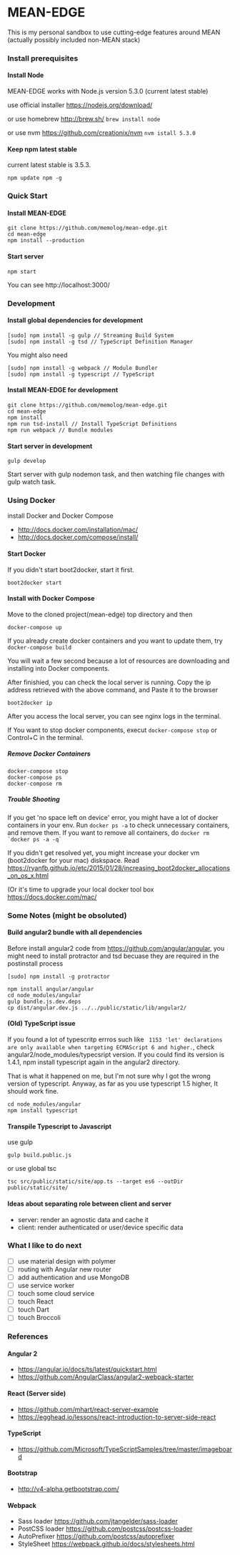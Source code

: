 # MEAN-EDGE
This is my personal sandbox to use cutting-edge features around MEAN (actually possibly included non-MEAN stack)

### Install prerequisites
#### Install Node
MEAN-EDGE works with Node.js version 5.3.0 (current latest stable)

use official installer https://nodejs.org/download/

or use homebrew http://brew.sh/ ```brew install node```

or use nvm https://github.com/creationix/nvm ```nvm istall 5.3.0```

#### Keep npm latest stable
current latest stable is 3.5.3.

```
npm update npm -g
```

### Quick Start
#### Install MEAN-EDGE
```
git clone https://github.com/memolog/mean-edge.git
cd mean-edge
npm install --production
```

#### Start server
```
npm start
```
You can see http://localhost:3000/

### Development
#### Install global dependencies for development
```
[sudo] npm install -g gulp // Streaming Build System
[sudo] npm install -g tsd // TypeScript Definition Manager
```

You might also need
```
[sudo] npm install -g webpack // Module Bundler
[sudo] npm install -g typescript // TypeScript
```

#### Install MEAN-EDGE for development
```
git clone https://github.com/memolog/mean-edge.git
cd mean-edge
npm install
npm run tsd-install // Install TypeScript Definitions
npm run webpack // Bundle modules
```

#### Start server in development
```
gulp develop
```

Start server with gulp nodemon task, and then watching file changes with gulp watch task.

### Using Docker
install Docker and Docker Compose
* http://docs.docker.com/installation/mac/
* http://docs.docker.com/compose/install/

#### Start Docker
If you didn't start boot2docker, start it first.
```
boot2docker start
```

#### Install with Docker Compose
Move to the cloned project(mean-edge) top directory and then
```
docker-compose up
```

If you already create docker containers and you want to update them, try ```docker-compose build```

You will wait a few second because a lot of resources are downloading and installing into Docker components.

After finishied, you can check the local server is running.
Copy the ip address retrieved with the above command, and Paste it to the browser

```
boot2docker ip
```

After you access the local server, you can see nginx logs in the terminal.

If You want to stop docker components, execut ```docker-compose stop``` or Control+C in the terminal.

##### Remove Docker Containers
```
docker-compose stop
docker-compose ps
docker-compose rm
```

##### Trouble Shooting
If you get 'no space left on device' error, you might have a lot of docker containers in your env. Run ```docker ps -a``` to check unnecessary containers, and remove them. If you want to remove all containers, do ``` docker rm `docker ps -a -q` ``` 

If you didn't get resolved yet, you might increase your docker vm (boot2docker for your mac) diskspace. Read https://ryanfb.github.io/etc/2015/01/28/increasing_boot2docker_allocations_on_os_x.html

(Or it's time to upgrade your local docker tool box https://docs.docker.com/mac/

### Some Notes (might be obsoluted)
#### Build angular2 bundle with all dependencies
Before install angular2 code from https://github.com/angular/angular, you might need to install protractor and tsd becuase they are required in the postinstall process

```
[sudo] npm install -g protractor
```

```
npm install angular/angular
cd node_modules/angular
gulp bundle.js.dev.deps
cp dist/angular.dev.js ../../public/static/lib/angular2/
```

#### (Old) TypeScript issue
If you found a lot of typescritp errros such like ``` 1153 'let' declarations are only available when targeting ECMAScript 6 and higher.```, check angular2/node_modules/typecsript version. If you could find its version is 1.4.1, npm install typescript again in the angular2 directory.

That is what it happened on me, but I'm not sure why I got the wrong version of typescript. Anyway, as far as you use typescript 1.5 higher, It should work fine.

```
cd node_modules/angular
npm install typescript
```

#### Transpile Typescript to Javascript

use gulp
```
gulp build.public.js
```

or use global tsc
```
tsc src/public/static/site/app.ts --target es6 --outDir public/static/site/
```

#### Ideas about separating role between client and server
- server: render an agnostic data and cache it
- client: render authenticated or user/device specific data

### What I like to do next
- [ ] use material design with polymer
- [ ] routing with Angular new router
- [ ] add authentication and use MongoDB
- [ ] use service worker
- [ ] touch some cloud service
- [ ] touch React
- [ ] touch Dart
- [ ] touch Broccoli

### References
#### Angular 2
- https://angular.io/docs/ts/latest/quickstart.html
- https://github.com/AngularClass/angular2-webpack-starter
#### React (Server side)
- https://github.com/mhart/react-server-example
- https://egghead.io/lessons/react-introduction-to-server-side-react
#### TypeScript
- https://github.com/Microsoft/TypeScriptSamples/tree/master/imageboard
#### Bootstrap
- http://v4-alpha.getbootstrap.com/
#### Webpack
- Sass loader https://github.com/jtangelder/sass-loader
- PostCSS loader https://github.com/postcss/postcss-loader
- AutoPrefixer https://github.com/postcss/autoprefixer
- StyleSheet https://webpack.github.io/docs/stylesheets.html